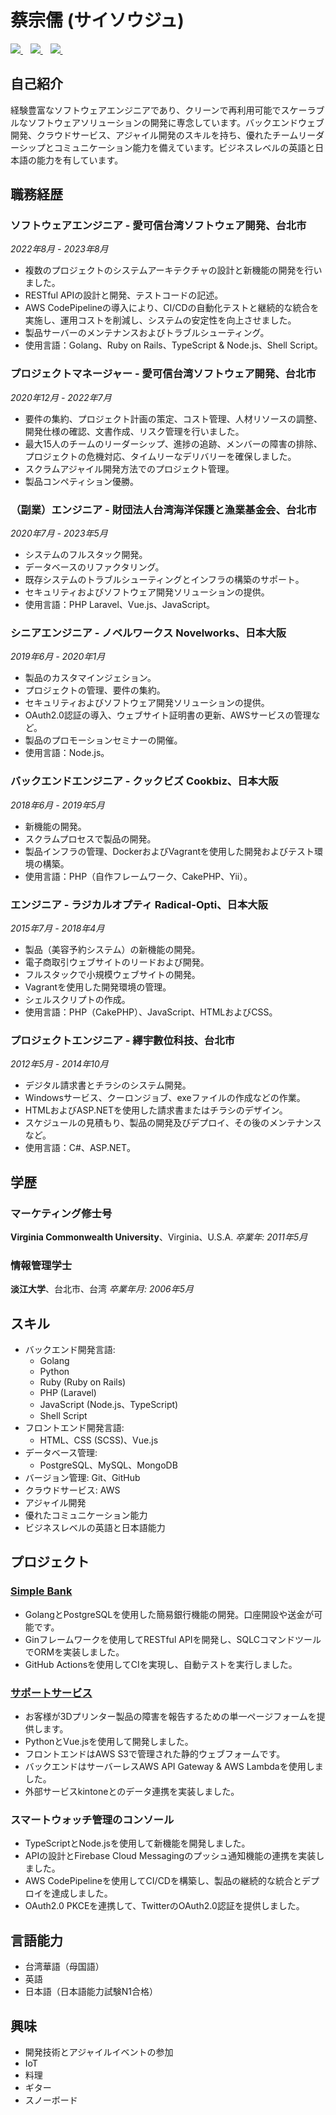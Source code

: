 # 蔡宗儒 (サイソウジュ)
<a href="mailto:kiraarus@gmail.com">
  <img src="https://img.shields.io/badge/kiraarus@gmail.com-grey.svg?&logo=gmail" />
</a>&nbsp;&nbsp;
<a href="https://www.linkedin.com/in/rufus-tsai-27b4174b" target="_blank">
  <img src="https://img.shields.io/badge/rufus_tsai-blue.svg?&logo=linkedin" />
</a>&nbsp;&nbsp;
<a href="https://github.com/soju-sai" target="_blank">
  <img src="https://img.shields.io/badge/soju_sai-black.svg?&logo=github" />
</a>&nbsp;&nbsp;

## 自己紹介
経験豊富なソフトウェアエンジニアであり、クリーンで再利用可能でスケーラブルなソフトウェアソリューションの開発に専念しています。バックエンドウェブ開発、クラウドサービス、アジャイル開発のスキルを持ち、優れたチームリーダーシップとコミュニケーション能力を備えています。ビジネスレベルの英語と日本語の能力を有しています。

## 職務経歴
### ソフトウェアエンジニア - 愛可信台湾ソフトウェア開発、台北市
*2022年8月 - 2023年8月*
- 複数のプロジェクトのシステムアーキテクチャの設計と新機能の開発を行いました。
- RESTful APIの設計と開発、テストコードの記述。
- AWS CodePipelineの導入により、CI/CDの自動化テストと継続的な統合を実施し、運用コストを削減し、システムの安定性を向上させました。
- 製品サーバーのメンテナンスおよびトラブルシューティング。
- 使用言語：Golang、Ruby on Rails、TypeScript & Node.js、Shell Script。

### プロジェクトマネージャー - 愛可信台湾ソフトウェア開発、台北市
*2020年12月 - 2022年7月*
- 要件の集約、プロジェクト計画の策定、コスト管理、人材リソースの調整、開発仕様の確認、文書作成、リスク管理を行いました。
- 最大15人のチームのリーダーシップ、進捗の追跡、メンバーの障害の排除、プロジェクトの危機対応、タイムリーなデリバリーを確保しました。
- スクラムアジャイル開発方法でのプロジェクト管理。
- 製品コンペティション優勝。

### （副業）エンジニア - 財団法人台湾海洋保護と漁業基金会、台北市
*2020年7月 - 2023年5月*
- システムのフルスタック開発。
- データベースのリファクタリング。
- 既存システムのトラブルシューティングとインフラの構築のサポート。
- セキュリティおよびソフトウェア開発ソリューションの提供。
- 使用言語：PHP Laravel、Vue.js、JavaScript。

### シニアエンジニア - ノベルワークス Novelworks、日本大阪
*2019年6月 - 2020年1月*
- 製品のカスタマインジェション。
- プロジェクトの管理、要件の集約。
- セキュリティおよびソフトウェア開発ソリューションの提供。
- OAuth2.0認証の導入、ウェブサイト証明書の更新、AWSサービスの管理など。
- 製品のプロモーションセミナーの開催。
- 使用言語：Node.js。

### バックエンドエンジニア - クックビズ Cookbiz、日本大阪
*2018年6月 - 2019年5月*
- 新機能の開発。
- スクラムプロセスで製品の開発。
- 製品インフラの管理、DockerおよびVagrantを使用した開発およびテスト環境の構築。
- 使用言語：PHP（自作フレームワーク、CakePHP、Yii）。

### エンジニア - ラジカルオプティ Radical-Opti、日本大阪
*2015年7月 - 2018年4月*
- 製品（美容予約システム）の新機能の開発。
- 電子商取引ウェブサイトのリードおよび開発。
- フルスタックで小規模ウェブサイトの開発。
- Vagrantを使用した開発環境の管理。
- シェルスクリプトの作成。
- 使用言語：PHP（CakePHP）、JavaScript、HTMLおよびCSS。

### プロジェクトエンジニア - 繹宇數位科技、台北市
*2012年5月 - 2014年10月*
- デジタル請求書とチラシのシステム開発。
- Windowsサービス、クーロンジョブ、exeファイルの作成などの作業。
- HTMLおよびASP.NETを使用した請求書またはチラシのデザイン。
- スケジュールの見積もり、製品の開発及びデプロイ、その後のメンテナンスなど。
- 使用言語：C#、ASP.NET。

## 学歴
### マーケティング修士号
**Virginia Commonwealth University**、Virginia、U.S.A.
*卒業年: 2011年5月*

### 情報管理学士
**淡江大学**、台北市、台湾
*卒業年月: 2006年5月*

## スキル
- バックエンド開発言語:
  - Golang
  - Python
  - Ruby (Ruby on Rails)
  - PHP (Laravel)
  - JavaScript (Node.js、TypeScript)
  - Shell Script
- フロントエンド開発言語:
  - HTML、CSS (SCSS)、Vue.js
- データベース管理:
  - PostgreSQL、MySQL、MongoDB
- バージョン管理: Git、GitHub
- クラウドサービス: AWS
- アジャイル開発
- 優れたコミュニケーション能力
- ビジネスレベルの英語と日本語能力

## プロジェクト
### <a href="https://github.com/soju-sai/simplebank" target="_blank">Simple Bank</a>
- GolangとPostgreSQLを使用した簡易銀行機能の開発。口座開設や送金が可能です。
- Ginフレームワークを使用してRESTful APIを開発し、SQLCコマンドツールでORMを実装しました。
- GitHub Actionsを使用してCIを実現し、自動テストを実行しました。

### <a href="https://atom-cms.s3-ap-northeast-1.amazonaws.com/Atom+Mt+Flow-Atom.pdf" target="_blank">サポートサービス</a>
- お客様が3Dプリンター製品の障害を報告するための単一ページフォームを提供します。
- PythonとVue.jsを使用して開発しました。
- フロントエンドはAWS S3で管理された静的ウェブフォームです。
- バックエンドはサーバーレスAWS API Gateway & AWS Lambdaを使用しました。
- 外部サービスkintoneとのデータ連携を実装しました。

### スマートウォッチ管理のコンソール
- TypeScriptとNode.jsを使用して新機能を開発しました。
- APIの設計とFirebase Cloud Messagingのプッシュ通知機能の連携を実装しました。
- AWS CodePipelineを使用してCI/CDを構築し、製品の継続的な統合とデプロイを達成しました。
- OAuth2.0 PKCEを連携して、TwitterのOAuth2.0認証を提供しました。

## 言語能力
- 台湾華語（母国語）
- 英語
- 日本語（日本語能力試験N1合格）

## 興味
- 開発技術とアジャイルイベントの参加
- IoT
- 料理
- ギター
- スノーボード

